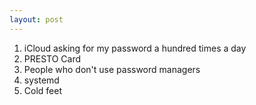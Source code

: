 ```yaml
---
layout: post
---
```


1. iCloud asking for my password a hundred times a day
2. PRESTO Card
3. People who don't use password managers
4. systemd
5. Cold feet
